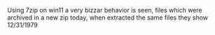 Using 7zip on win11 a very bizzar behavior is seen, files which were archived in a new zip today, when extracted the same files they show 12/31/1979 
